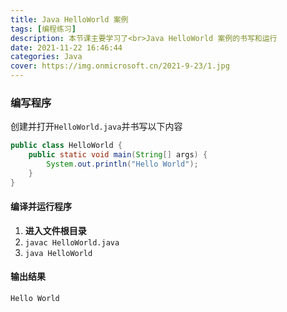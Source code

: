 ```yaml
---
title: Java HelloWorld 案例
tags: [编程练习]
description: 本节课主要学习了<br>Java HelloWorld 案例的书写和运行
date: 2021-11-22 16:46:44
categories: Java
cover: https://img.onmicrosoft.cn/2021-9-23/1.jpg
---
```

### 编写程序

创建并打开`HelloWorld.java`并书写以下内容

```java
public class HelloWorld {
	public static void main(String[] args) {
		System.out.println("Hello World");
	}
}
```

#### 编译并运行程序

1. **进入文件根目录**
2.  `javac HelloWorld.java`
3. `java HelloWorld`

#### 输出结果

```
Hello World
```

